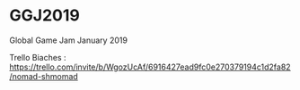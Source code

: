 # GGJ2019
Global Game Jam January 2019


Trello Biaches : https://trello.com/invite/b/WgozUcAf/6916427ead9fc0e270379194c1d2fa82/nomad-shmomad 
